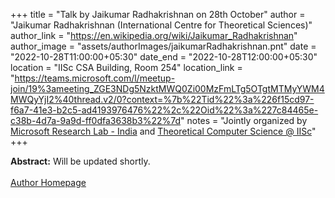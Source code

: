 +++
title = "Talk by Jaikumar Radhakrishnan on 28th October"
author = "Jaikumar Radhakrishnan (International Centre for Theoretical Sciences)"
author_link = "https://en.wikipedia.org/wiki/Jaikumar_Radhakrishnan"
author_image = "assets/authorImages/jaikumarRadhakrishnan.pnt"
date = "2022-10-28T11:00:00+05:30"
date_end = "2022-10-28T12:00:00+05:30"
location = "IISc CSA Building, Room 254"
location_link = "https://teams.microsoft.com/l/meetup-join/19%3ameeting_ZGE3NDg5NzktMWQ0Zi00MzFmLTg5OTgtMTMyYWM4MWQyYjI2%40thread.v2/0?context=%7b%22Tid%22%3a%226f15cd97-f6a7-41e3-b2c5-ad4193976476%22%2c%22Oid%22%3a%227c84465e-c38b-4d7a-9a9d-ff0dfa3638b3%22%7d"
notes = "Jointly organized by <a href = "https://www.microsoft.com/en-us/research/lab/microsoft-research-india/" target= "_blank">Microsoft Research Lab - India</a> and <a href='https://www.csa.iisc.ac.in/theoretical-computer-science/' target= "_blank">Theoretical Computer Science @ IISc</a>"
+++

<b>Abstract:</b> Will be updated shortly.
<br><br>
<a href="https://www.tcs.tifr.res.in/~jaikumar/mypage.html" target="_blank">Author Homepage</a>